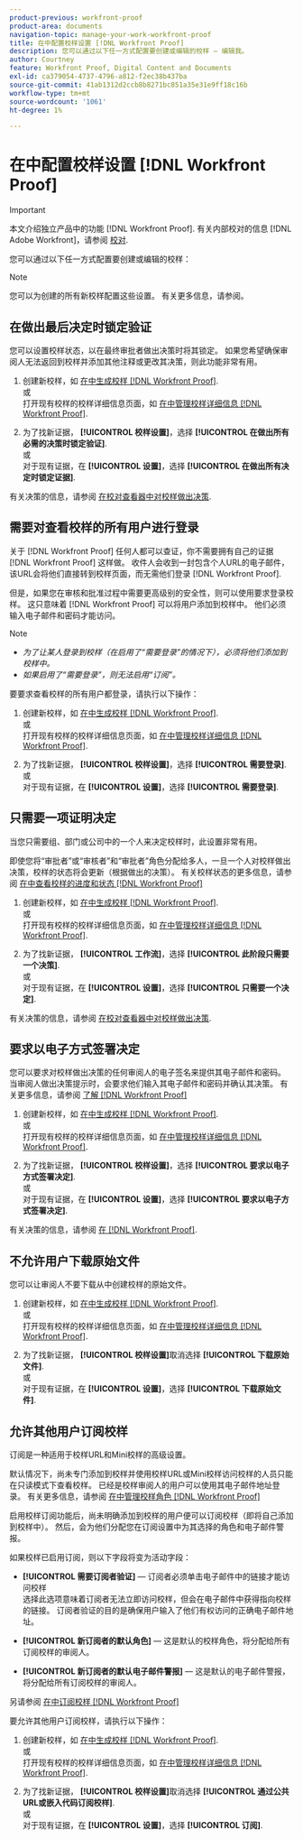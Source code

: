 ```yaml
---
product-previous: workfront-proof
product-area: documents
navigation-topic: manage-your-work-workfront-proof
title: 在中配置校样设置 [!DNL Workfront Proof]
description: 您可以通过以下任一方式配置要创建或编辑的校样 — 编辑我。
author: Courtney
feature: Workfront Proof, Digital Content and Documents
exl-id: ca379054-4737-4796-a812-f2ec38b437ba
source-git-commit: 41ab1312d2ccb8b8271bc851a35e31e9ff18c16b
workflow-type: tm+mt
source-wordcount: '1061'
ht-degree: 1%

---
```


# 在中配置校样设置 [!DNL Workfront Proof]

>[!IMPORTANT]
>
>本文介绍独立产品中的功能 [!DNL Workfront Proof]. 有关内部校对的信息 [!DNL Adobe Workfront]，请参阅 [校对](../../../review-and-approve-work/proofing/proofing.md).

您可以通过以下任一方式配置要创建或编辑的校样：

>[!NOTE]
>
>您可以为创建的所有新校样配置这些设置。 有关更多信息，请参阅。

## 在做出最后决定时锁定验证

您可以设置校样状态，以在最终审批者做出决策时将其锁定。 如果您希望确保审阅人无法返回到校样并添加其他注释或更改其决策，则此功能非常有用。

1. 创建新校样，如 [在中生成校样 [!DNL Workfront Proof]](../../../workfront-proof/wp-work-proofsfiles/create-proofs-and-files/generate-proofs.md).\
   或\
   打开现有校样的校样详细信息页面，如 [在中管理校样详细信息 [!DNL Workfront Proof]](../../../workfront-proof/wp-work-proofsfiles/manage-your-work/manage-proof-details.md).

1. 为了找新证据， **[!UICONTROL 校样设置]**，选择 **[!UICONTROL 在做出所有必需的决策时锁定验证]**.\
   或\
   对于现有证据，在 **[!UICONTROL 设置]**，选择 **[!UICONTROL 在做出所有决定时锁定证据]**.

有关决策的信息，请参阅 [在校对查看器中对校样做出决策](../../../review-and-approve-work/proofing/reviewing-proofs-within-workfront/make-a-decision-on-a-proof/make-decisions-on-proof.md).

## 需要对查看校样的所有用户进行登录

关于 [!DNL Workfront Proof] 任何人都可以查证，你不需要拥有自己的证据 [!DNL Workfront Proof] 这样做。 收件人会收到一封包含个人URL的电子邮件，该URL会将他们直接转到校样页面，而无需他们登录 [!DNL Workfront Proof].

但是，如果您在审核和批准过程中需要更高级别的安全性，则可以使用要求登录校样。 这只意味着 [!DNL Workfront Proof] 可以将用户添加到校样中。 他们必须输入电子邮件和密码才能访问。

>[!NOTE]
>
>* *为了让某人登录到校样（在启用了“需要登录”的情况下），必须将他们添加到校样中。*
>* *如果启用了“需要登录”，则无法启用“订阅”。*


要要求查看校样的所有用户都登录，请执行以下操作：

1. 创建新校样，如 [在中生成校样 [!DNL Workfront Proof]](../../../workfront-proof/wp-work-proofsfiles/create-proofs-and-files/generate-proofs.md).\
   或\
   打开现有校样的校样详细信息页面，如 [在中管理校样详细信息 [!DNL Workfront Proof]](../../../workfront-proof/wp-work-proofsfiles/manage-your-work/manage-proof-details.md).

1. 为了找新证据， **[!UICONTROL 校样设置]**，选择 **[!UICONTROL 需要登录]**.\
   或\
   对于现有证据，在 **[!UICONTROL 设置]**，选择 **[!UICONTROL 需要登录]**.

## 只需要一项证明决定

当您只需要组、部门或公司中的一个人来决定校样时，此设置非常有用。

即使您将“审批者”或“审核者”和“审批者”角色分配给多人，一旦一个人对校样做出决策，校样的状态将会更新（根据做出的决策）。 有关校样状态的更多信息，请参阅 [在中查看校样的进度和状态 [!DNL Workfront Proof]](../../../workfront-proof/wp-work-proofsfiles/manage-your-work/view-progress-and-status-of-proof.md)

1. 创建新校样，如 [在中生成校样 [!DNL Workfront Proof]](../../../workfront-proof/wp-work-proofsfiles/create-proofs-and-files/generate-proofs.md).\
   或\
   打开现有校样的校样详细信息页面，如 [在中管理校样详细信息 [!DNL Workfront Proof]](../../../workfront-proof/wp-work-proofsfiles/manage-your-work/manage-proof-details.md).

1. 为了找新证据， **[!UICONTROL 工作流]**，选择 **[!UICONTROL 此阶段只需要一个决策]**.\
   或\
   对于现有证据，在 **[!UICONTROL 设置]**，选择 **[!UICONTROL 只需要一个决定]**.

有关决策的信息，请参阅 [在校对查看器中对校样做出决策](../../../review-and-approve-work/proofing/reviewing-proofs-within-workfront/make-a-decision-on-a-proof/make-decisions-on-proof.md#making-a-decision-on-a-proof).

## 要求以电子方式签署决定

您可以要求对校样做出决策的任何审阅人的电子签名来提供其电子邮件和密码。 当审阅人做出决策提示时，会要求他们输入其电子邮件和密码并确认其决策。 有关更多信息，请参阅 [了解 [!DNL Workfront Proof]](../../../workfront-proof/wp-acct-admin/managing-security/electronic-sigs-in-wp.md)

1. 创建新校样，如 [在中生成校样 [!DNL Workfront Proof]](../../../workfront-proof/wp-work-proofsfiles/create-proofs-and-files/generate-proofs.md).\
   或\
   打开现有校样的校样详细信息页面，如 [在中管理校样详细信息 [!DNL Workfront Proof]](../../../workfront-proof/wp-work-proofsfiles/manage-your-work/manage-proof-details.md).

1. 为了找新证据， **[!UICONTROL 校样设置]**，选择 **[!UICONTROL 要求以电子方式签署决定]**.\
   或\
   对于现有证据，在 **[!UICONTROL 设置]**，选择 **[!UICONTROL 要求以电子方式签署决定]**.

有关决策的信息，请参阅 [在 [!DNL Workfront Proof]](../../../workfront-proof/wp-acct-admin/account-settings/configure-approval-decision-in-wp.md).

## 不允许用户下载原始文件

您可以让审阅人不要下载从中创建校样的原始文件。

1. 创建新校样，如 [在中生成校样 [!DNL Workfront Proof]](../../../workfront-proof/wp-work-proofsfiles/create-proofs-and-files/generate-proofs.md).\
   或\
   打开现有校样的校样详细信息页面，如 [在中管理校样详细信息 [!DNL Workfront Proof]](../../../workfront-proof/wp-work-proofsfiles/manage-your-work/manage-proof-details.md).

1. 为了找新证据， **[!UICONTROL 校样设置]**&#x200B;取消选择 **[!UICONTROL 下载原始文件]**.\
   或\
   对于现有证据，在 **[!UICONTROL 设置]**，选择 **[!UICONTROL 下载原始文件]**.

## 允许其他用户订阅校样

订阅是一种适用于校样URL和Mini校样的高级设置。

默认情况下，尚未专门添加到校样并使用校样URL或Mini校样访问校样的人员只能在只读模式下查看校样。 已经是校样审阅人的用户可以使用其电子邮件地址登录。 有关更多信息，请参阅 [在中管理校样角色 [!DNL Workfront Proof]](../../../workfront-proof/wp-work-proofsfiles/share-proofs-and-files/manage-proof-roles.md)

启用校样订阅功能后，尚未明确添加到校样的用户便可以订阅校样（即将自己添加到校样中）。 然后，会为他们分配您在订阅设置中为其选择的角色和电子邮件警报。

如果校样已启用订阅，则以下字段将变为活动字段：

* **[!UICONTROL 需要订阅者验证]**  — 订阅者必须单击电子邮件中的链接才能访问校样\
   选择此选项意味着订阅者无法立即访问校样，但会在电子邮件中获得指向校样的链接。 订阅者验证的目的是确保用户输入了他们有权访问的正确电子邮件地址。

* **[!UICONTROL 新订阅者的默认角色]**  — 这是默认的校样角色，将分配给所有订阅校样的审阅人。
* **[!UICONTROL 新订阅者的默认电子邮件警报]**  — 这是默认的电子邮件警报，将分配给所有订阅校样的审阅人。

另请参阅 [在中订阅校样 [!DNL Workfront Proof]](../../../workfront-proof/wp-work-proofsfiles/share-proofs-and-files/subscribe-to-proof.md)

要允许其他用户订阅校样，请执行以下操作：

1. 创建新校样，如 [在中生成校样 [!DNL Workfront Proof]](../../../workfront-proof/wp-work-proofsfiles/create-proofs-and-files/generate-proofs.md).\
   或\
   打开现有校样的校样详细信息页面，如 [在中管理校样详细信息 [!DNL Workfront Proof]](../../../workfront-proof/wp-work-proofsfiles/manage-your-work/manage-proof-details.md).

1. 为了找新证据， **[!UICONTROL 校样设置]**&#x200B;取消选择 **[!UICONTROL 通过公共URL或嵌入代码订阅校样]**.\
   或\
   对于现有证据，在 **[!UICONTROL 设置]**，选择 **[!UICONTROL 订阅]**.
